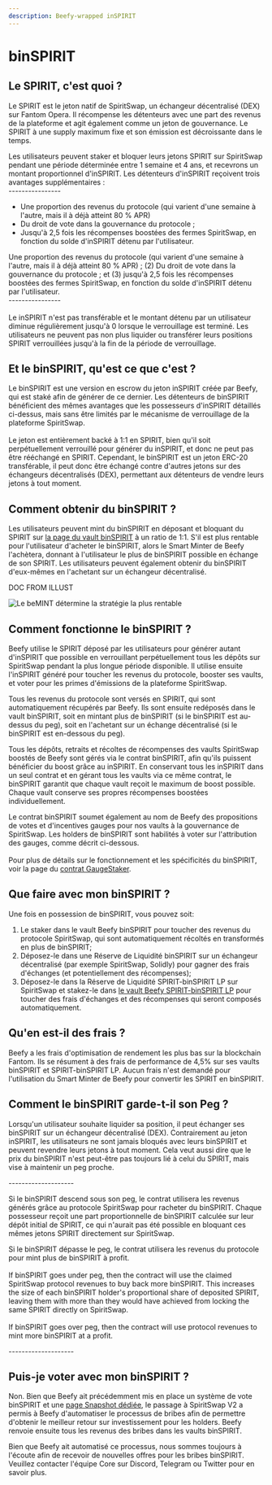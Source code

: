```yaml
---
description: Beefy-wrapped inSPIRIT
---
```


# binSPIRIT

## Le SPIRIT, c'est quoi ?

Le SPIRIT est le jeton natif de SpiritSwap, un échangeur décentralisé (DEX) sur Fantom Opera. Il récompense les détenteurs avec une part des revenus de la plateforme et agit également comme un jeton de gouvernance. Le SPIRIT à une supply maximum fixe et son émission est décroissante dans le temps.

Les utilisateurs peuvent staker et bloquer leurs jetons SPIRIT sur SpiritSwap pendant une période déterminée entre 1 semaine et 4 ans, et recevrons un montant proportionnel d'inSPIRIT. Les détenteurs d'inSPIRIT reçoivent trois avantages supplémentaires : \
\----------------

* Une proportion des revenus du protocole (qui varient d'une semaine à l'autre, mais il à déjà atteint 80 % APR)&#x20;
* Du droit de vote dans la gouvernance du protocole ;&#x20;
* Jusqu'à 2,5 fois les récompenses boostées des fermes SpiritSwap, en fonction du solde d'inSPIRIT détenu par l'utilisateur.

Une proportion des revenus du protocole (qui varient d'une semaine à l'autre, mais il à déjà atteint 80 % APR) ; (2) Du droit de vote dans la gouvernance du protocole ; et (3) jusqu'à 2,5 fois les récompenses boostées des fermes SpiritSwap, en fonction du solde d'inSPIRIT détenu par l'utilisateur.\
\----------------\
\
Le inSPIRIT n'est pas transférable et le montant détenu par un utilisateur diminue régulièrement jusqu'à 0 lorsque le verrouillage est terminé. Les utilisateurs ne peuvent pas non plus liquider ou transférer leurs positions SPIRIT verrouillées jusqu'à la fin de la période de verrouillage.

## Et le binSPIRIT, qu'est ce que c'est ?

Le binSPIRIT est une version en escrow du jeton inSPIRIT créée par Beefy, qui est staké afin de générer de ce dernier. Les détenteurs de binSPIRIT bénéficient des mêmes avantages que les possesseurs d'inSPIRIT détaillés ci-dessus, mais sans être limités par le mécanisme de verrouillage de la plateforme SpiritSwap.\
\
Le jeton est entièrement backé à 1:1 en SPIRIT, bien qu'il soit perpétuellement verrouillé pour générer du inSPIRIT, et donc ne peut pas être rééchangé en SPIRIT. Cependant, le binSPIRIT est un jeton ERC-20 transférable, il peut donc être échangé contre d'autres jetons sur des échangeurs décentralisés (DEX), permettant aux détenteurs de vendre leurs jetons à tout moment.

## Comment obtenir du binSPIRIT ?

Les utilisateurs peuvent mint du binSPIRIT en déposant et bloquant du SPIRIT sur [la page du vault binSPIRIT](https://app.beefy.finance/vault/beefy-binspirit) à un ratio de 1:1. S'il est plus rentable pour l'utilisateur d'acheter le binSPIRIT, alors le Smart Minter de Beefy l'achètera, donnant à l'utilisateur le plus de binSPIRIT possible en échange de son SPIRIT. Les utilisateurs peuvent également obtenir du binSPIRIT d'eux-mêmes en l'achetant sur un échangeur décentralisé.

DOC FROM ILLUST

![Le beMINT détermine la stratégie la plus rentable](broken-reference)

## Comment fonctionne le binSPIRIT ?

Beefy utilise le SPIRIT déposé par les utilisateurs pour générer autant d'inSPIRIT que possible en verrouillant perpétuellement tous les dépôts sur SpiritSwap pendant la plus longue période disponible. Il utilise ensuite l'inSPIRIT généré pour toucher les revenus du protocole, booster ses vaults, et voter pour les primes d'émissions de la plateforme SpiritSwap.

Tous les revenus du protocole sont versés en SPIRIT, qui sont automatiquement récupérés par Beefy. Ils sont ensuite redéposés dans le vault binSPIRIT, soit en mintant plus de binSPIRIT (si le binSPIRIT est au-dessus du peg), soit en l'achetant sur un échange décentralisé (si le binSPIRIT est en-dessous du peg).

Tous les dépôts, retraits et récoltes de récompenses des vaults SpiritSwap boostés de Beefy sont gérés via le contrat binSPIRIT, afin qu'ils puissent bénéficier du boost grâce au inSPIRIT. En conservant tous les inSPIRIT dans un seul contrat et en gérant tous les vaults via ce même contrat, le binSPIRIT garantit que chaque vault reçoit le maximum de boost possible. \
Chaque vault conserve ses propres récompenses boostées individuellement.

Le contrat binSPIRIT soumet également au nom de Beefy des propositions de votes et d'incentives gauges pour nos vaults à la gouvernance de SpiritSwap. Les holders de binSPIRIT sont habilités à voter sur l'attribution des gauges, comme décrit ci-dessous.\
\
Pour plus de détails sur le fonctionnement et les spécificités du binSPIRIT, voir la page du [contrat GaugeStaker](broken-reference).

## Que faire avec mon binSPIRIT ?

Une fois en possession de binSPIRIT, vous pouvez soit:

1. Le staker dans le vault Beefy binSPIRIT pour toucher des revenus du protocole SpiritSwap, qui sont automatiquement récoltés en transformés en plus de binSPIRIT;
2. Déposez-le dans une Réserve de Liquidité binSPIRIT sur un échangeur décentralisé (par exemple SpiritSwap, Solidly) pour gagner des frais d'échanges (et potentiellement des récompenses);
3. Déposez-le dans la Réserve de Liquidité SPIRIT-binSPIRIT LP sur SpiritSwap et stakez-le dans [le vault Beefy SPIRIT-binSPIRIT LP](https://app.beefy.finance/vault/spirit-binspirit-spirit) pour toucher des frais d'échanges et des récompenses qui seront composés automatiquement.

## Qu'en est-il des frais ?

Beefy a les frais d'optimisation de rendement les plus bas sur la blockchain Fantom. Ils se résument à des frais de performance de 4,5% sur ses vaults binSPIRIT et SPIRIT-binSPIRIT LP. Aucun frais n'est demandé pour l'utilisation du Smart Minter de Beefy pour convertir les SPIRIT en binSPIRIT.

## Comment le binSPIRIT garde-t-il son Peg ?

Lorsqu'un utilisateur souhaite liquider sa position, il peut échanger ses binSPIRIT sur un échangeur décentralisé (DEX). Contrairement au jeton inSPIRIT, les utilisateurs ne sont jamais bloqués avec leurs binSPIRIT et peuvent revendre leurs jetons à tout moment. Cela veut aussi dire que le prix du binSPIRIT n'est peut-être pas toujours lié à celui du SPIRIT, mais vise à maintenir un peg proche.

\--------------------

Si le binSPIRIT descend sous son peg, le contrat utilisera les revenus générés grâce au protocole SpiritSwap pour racheter du binSPIRIT. Chaque possesseur reçoit une part proportionnelle de binSPIRIT calculée sur leur dépôt initial de SPIRIT, ce qui n'aurait pas été possible en bloquant ces mêmes jetons SPIRIT directement sur SpiritSwap.

Si le binSPIRIT dépasse le peg, le contrat utilisera les revenus du protocole pour mint plus de binSPIRIT à profit.\
\
If binSPIRIT goes under peg, then the contract will use the claimed SpiritSwap protocol revenues to buy back more binSPIRIT. This increases the size of each binSPIRIT holder's proportional share of deposited SPIRIT, leaving them with more than they would have achieved from locking the same SPIRIT directly on SpiritSwap.\
\
If binSPIRIT goes over peg, then the contract will use protocol revenues to mint more binSPIRIT at a profit.

\--------------------

## Puis-je voter avec mon binSPIRIT ? <a href="#can-i-vote-with-binspirit" id="can-i-vote-with-binspirit"></a>

Non. Bien que Beefy ait précédemment mis en place un système de vote binSPIRIT et une [page Snapshot dédiée](https://snapshot.org/#/binspirit.eth), le passage à SpiritSwap V2 a permis à Beefy d'automatiser le processus de bribes afin de permettre d'obtenir le meilleur retour sur investissement pour les holders. Beefy renvoie ensuite tous les revenus des bribes dans les vaults binSPIRIT.&#x20;

Bien que Beefy ait automatisé ce processus, nous sommes toujours à l'écoute afin de recevoir de nouvelles offres pour les bribes binSPIRIT. Veuillez contacter l'équipe Core sur Discord, Telegram ou Twitter pour en savoir plus.
